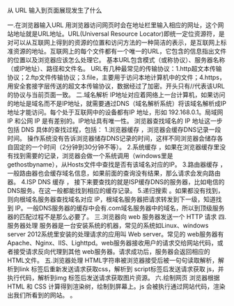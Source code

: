 从 URL 输入到页面展现发生了什么

一.在浏览器输入URL
       用浏览器访问网页时会在地址栏里输入相应的网址，这个网站地址就是URL地址。URL(Universal Resource Locator)即统一定位资源符，是对可以从互联网上得到的资源的位置和访问方法的一种简洁的表示，是互联网上标准资源的地址。互联网上的每个文件都有一个唯一的URL，它包含的信息指出文件的位置以及浏览器应该怎么处理它。
       基本URL包含模式（或称协议）、服务器名称（或IP地址）、路径和文件名。 URL有几种最常见的传输协议：1.http超文本传输协议；2.ftp文件传输协议；3.file，主要用于访问本地计算机中的文件；4.https，用安全套接字层传送的超文本传输协议，数据经过了加密。开头只有//代表该URL的协议与当前页面一致。
二.域名解析
        IP地址对应着网络上一台计算机，如果访问的地址是域名而不是IP地址，就需要通过DNS（域名解析系统）将该域名解析成IP地址才能访问。每个处于互联网中的设备都有IP 地址，形如 192.168.0.1。局域网 IP 和公网 IP 是有差别的。IP地址具有唯一性。
       浏览器查找域名的 IP 地址这一步包括 DNS 具体的查找过程，包括：
        1.浏览器缓存 ，浏览器会缓存DNS记录一段时间。 操作系统没有告诉浏览器储存DNS记录的时间，这样不同浏览器会储存各自固定的一个时间（2分钟到30分钟不等）。
       2.系统缓存 ，如果在浏览器缓存里没有找到需要的记录，浏览器会做一个系统调用（windows里是gethostbyname），从Hosts文件中查找是否有该域名对应的IP。
       3.路由器缓存 ，一般路由器也会缓存域名信息，如果前面的查询没有结果，那么请求会发向路由器。
       4.ISP DNS 缓存 ， 接下来要查找的就是ISP缓存DNS的服务器，比如电信的DNS服务。在这一般都能找到相应的缓存记录。
       5.递归搜索 。如果都没有找到，则向根域名服务器查找域名对应 IP，根域名服务器把请求转发到下一级，知道找到 IP。一般DNS服务器的缓存中会有.com域名服务器中的域名，所以到顶级服务器的匹配过程不是那么必要了。
三.浏览器向 web 服务器发送一个 HTTP 请求
四.服务器处理
       服务器是一台安装系统的机器，常见的系统如Linux、windows server 2012系统里安装的处理请求的应用叫 Web server。常见的 web服务器有 Apache、Nginx、IIS、Lighttpd。web服务器接收用户的请求交给网站代码，或者接受请求反向代理到其他 web服务器。请求成功后，服务器会返回相应的HTML文件。
五.浏览器处理
       HTML字符串被浏览器接受后被一句句读取解析，解析到link 标签后重新发送请求获取css，解析到 script标签后发送请求获取 js，并执行代码，解析到img 标签后发送请求获取图片资源。
六.绘制网页
       浏览器根据 HTML 和 CSS 计算得到渲染树，绘制到屏幕上。js 会被执行通过网站代码，渲染出我们所看到的网站。		 。
